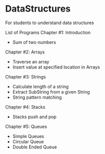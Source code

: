 # DataStructures
 For students to understand data structures

List of Programs
Chapter #1: Introduction
- Sum of two numbers

Chapter #2: Arrays
- Traverse an array 
- Insert value at specified location in Arrays

Chapter #3: Strings
- Calculate length of a string
- Extract SubString from a given String
- String pattern matching

Chapter #4: Stacks
- Stacks push and pop

Chapter #5: Queues
- Simple Queues
- Circular Queue
- Double Ended Queue
